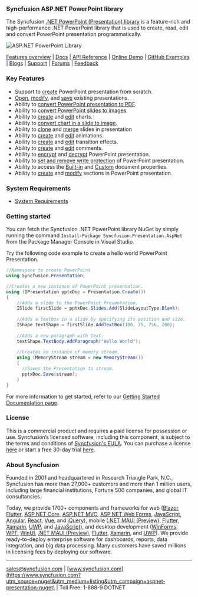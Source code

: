 ﻿### Syncfusion ASP.NET PowerPoint library
The Syncfusion [.NET PowerPoint (Presentation) library](https://www.syncfusion.com/powerpoint-framework/net?utm_source=nuget&utm_medium=listing&utm_campaign=WinForms-presentation-nuget) is a feature-rich and high-performance .NET PowerPoint library that is used to create, read, edit and convert PowerPoint presentation programmatically. 

![ASP.NET PowerPoint Library](https://cdn.syncfusion.com/nuget-readme/fileformats/net-powerpoint-library.png)

[Features overview](https://www.syncfusion.com/powerpoint-framework/net/powerpoint-library?utm_source=nuget&utm_medium=listing&utm_campaign=aspnet-presentation-nuget) | [Docs](https://help.syncfusion.com/file-formats/presentation/overview?utm_source=nuget&utm_medium=listing&utm_campaign=aspnet-presentation-nuget) | [API Reference](https://help.syncfusion.com/cr/file-formats/Syncfusion.Presentation.html?utm_source=nuget&utm_medium=listing&utm_campaign=aspnet-presentation-nuget) | [Online Demo](https://ej2.syncfusion.com/aspnetmvc/Presentation/Default?utm_source=nuget&utm_medium=listing&utm_campaign=aspnet-presentation-nuget#/material) | [GitHub Examples](https://github.com/syncfusion/aspnet-mvc-ej1-demos/tree/master/Controllers/Presentation?utm_source=nuget&utm_medium=listing&utm_campaign=aspnet-presentation-nuget) | [Blogs](https://www.syncfusion.com/blogs/?utm_source=nuget&utm_medium=listing&utm_campaign=aspnet-presentation-nuget&s=presentation) | [Support](https://support.syncfusion.com/create?utm_source=nuget&utm_medium=listing&utm_campaign=aspnet-presentation-nuget) | [Forums](https://www.syncfusion.com/forums?utm_source=nuget&utm_medium=listing&utm_campaign=aspnet-presentation-nuget) | [Feedback](https://www.syncfusion.com/feedback/wpf?utm_source=nuget&utm_medium=listing&utm_campaign=aspnet-presentation-nuget)

### Key Features

* Support to [create](https://help.syncfusion.com/file-formats/presentation/getting-started?utm_source=nuget&utm_medium=listing&utm_campaign=aspnet-presentation-nuget#creating-a-simple-powerpoint-presentation-with-basic-elements-from-scratch) PowerPoint presentation from scratch.
* [Open](https://help.syncfusion.com/file-formats/presentation/loading-and-saving-the-presentation?utm_source=nuget&utm_medium=listing&utm_campaign=aspnet-presentation-nuget#opening-an-existing-presentation-from-file-system), [modify](https://help.syncfusion.com/file-formats/presentation/working-with-powerpoint-presentation?utm_source=nuget&utm_medium=listing&utm_campaign=aspnet-presentation-nuget), and [save](https://help.syncfusion.com/file-formats/presentation/loading-and-saving-the-presentation?utm_source=nuget&utm_medium=listing&utm_campaign=aspnet-presentation-nuget#saving-a-powerpoint-presentation-to-file-system) existing presentations.
* Ability to [convert PowerPoint presentation to PDF](https://help.syncfusion.com/file-formats/presentation/presentation-to-pdf?utm_source=nuget&utm_medium=listing&utm_campaign=aspnet-presentation-nuget).
* Ability to [convert PowerPoint slides to images](https://help.syncfusion.com/file-formats/presentation/presentation-to-image?utm_source=nuget&utm_medium=listing&utm_campaign=aspnet-presentation-nuget).
* Ability to [create](https://help.syncfusion.com/file-formats/presentation/working-with-charts?utm_source=nuget&utm_medium=listing&utm_campaign=aspnet-presentation-nuget#creating-a-chartfrom-scratch) and [edit](https://help.syncfusion.com/file-formats/presentation/working-with-charts?utm_source=nuget&utm_medium=listing&utm_campaign=aspnet-presentation-nuget#editing-the-chart-data) charts.
* Ability to [convert chart in a slide to image](https://help.syncfusion.com/file-formats/presentation/working-with-charts?utm_source=nuget&utm_medium=listing&utm_campaign=aspnet-presentation-nuget#chart-to-image-conversion).
* Ability to [clone](https://help.syncfusion.com/file-formats/presentation/working-with-slide?utm_source=nuget&utm_medium=listing&utm_campaign=aspnet-presentation-nuget#cloning-slide) and [merge](https://help.syncfusion.com/file-formats/presentation/working-with-slide?utm_source=nuget&utm_medium=listing&utm_campaign=aspnet-presentation-nuget#merging-slide) slides in presentation
* Ability to [create](https://help.syncfusion.com/file-formats/presentation/working-with-animation?utm_source=nuget&utm_medium=listing&utm_campaign=aspnet-presentation-nuget) and [edit](https://help.syncfusion.com/file-formats/presentation/working-with-animation?utm_source=nuget&utm_medium=listing&utm_campaign=aspnet-presentation-nuget#edit-existing-animation-effect) animations.
* Ability to [create](https://help.syncfusion.com/file-formats/presentation/create-edit-slide-transitions-in-powerpoint-presentation-slides-cs-vb-net?utm_source=nuget&utm_medium=listing&utm_campaign=aspnet-presentation-nuget#set-a-transition-effect-to-a-powerpoint-slide) and [edit](https://help.syncfusion.com/file-formats/presentation/create-edit-slide-transitions-in-powerpoint-presentation-slides-cs-vb-net?utm_source=nuget&utm_medium=listing&utm_campaign=aspnet-presentation-nuget#modify-a-transition-effect-applied-to-a-powerpoint-slide) transition effects.
* Ability to [create](https://help.syncfusion.com/file-formats/presentation/comments?utm_source=nuget&utm_medium=listing&utm_campaign=aspnet-presentation-nuget#adding-a-comment) and [edit](https://help.syncfusion.com/file-formats/presentation/comments?utm_source=nuget&utm_medium=listing&utm_campaign=aspnet-presentation-nuget#modifying-the-comment) comments.
* Ability to [encrypt](https://help.syncfusion.com/file-formats/presentation/security?utm_source=nuget&utm_medium=listing&utm_campaign=aspnet-presentation-nuget#encrypting-with-password) and [decrypt](https://help.syncfusion.com/file-formats/presentation/security?utm_source=nuget&utm_medium=listing&utm_campaign=aspnet-presentation-nuget#decrypting-the-powerpoint-presentation) PowerPoint presentation.
* Ability to [set and remove write protection](https://help.syncfusion.com/file-formats/presentation/security?utm_source=nuget&utm_medium=listing&utm_campaign=aspnet-presentation-nuget#write-protection) of PowerPoint presentation.
* Ability to access the [Built-in](https://help.syncfusion.com/file-formats/presentation/working-with-powerpoint-presentation?utm_source=nuget&utm_medium=listing&utm_campaign=aspnet-presentation-nuget#working-with-powerpoint-presentation-properties) and [Custom](https://help.syncfusion.com/file-formats/presentation/working-with-powerpoint-presentation?utm_source=nuget&utm_medium=listing&utm_campaign=aspnet-presentation-nuget#custom-document-properties) document properties.
* Ability to [create](https://help.syncfusion.com/file-formats/presentation/working-with-sections?utm_source=nuget&utm_medium=listing&utm_campaign=aspnet-presentation-nuget#creating-a-section) and [modify](https://help.syncfusion.com/file-formats/presentation/working-with-sections?utm_source=nuget&utm_medium=listing&utm_campaign=aspnet-presentation-nuget) sections in PowerPoint presentation.

### System Requirements
* [System Requirements](https://help.syncfusion.com/file-formats/installation-and-upgrade/system-requirements?utm_source=nuget&utm_medium=listing&utm_campaign=aspnet-presentation-nuget)

### Getting started
You can fetch the Syncfusion .NET PowerPoint library NuGet by simply running the command `Install-Package Syncfusion.Presentation.AspNet` from the Package Manager Console in Visual Studio.

Try the following code example to create a hello world PowerPoint Presentation.

```csharp
//Namespace to create PowerPoint
using Syncfusion.Presentation;

//Creates a new instance of PowerPoint presentation.
using (IPresentation pptxDoc = Presentation.Create())
{
	//Adds a slide to the PowerPoint Presentation.
	ISlide firstSlide = pptxDoc.Slides.Add(SlideLayoutType.Blank);
	
	//Adds a textbox in a slide by specifying its position and size.
	IShape textShape = firstSlide.AddTextBox(100, 75, 756, 200);
	
	//Adds a new paragraph with text.
	textShape.TextBody.AddParagraph("Hello World");
	
	//Creates an instance of memory stream.
	using (MemoryStream stream = new MemoryStream())
	{
	  //Saves the Presentation to stream.
	  pptxDoc.Save(stream);
	}
}
```

For more information to get started, refer to our [Getting Started Documentation page](https://help.syncfusion.com/file-formats/presentation/create-read-edit-powerpoint-files-in-asp-net-web-forms?utm_source=nuget&utm_medium=listing&utm_campaign=aspnet-presentationtopdfconverter-nuget).

### License
This is a commercial product and requires a paid license for possession or use. Syncfusion’s licensed software, including this component, is subject to the terms and conditions of [Syncfusion's EULA](https://www.syncfusion.com/eula/es/?utm_source=nuget&utm_medium=listing&utm_campaign=aspnet-presentation-nuget). You can purchase a license [here](https://www.syncfusion.com/sales/products?utm_source=nuget&utm_medium=listing&utm_campaign=aspnet-presentation-nuget) or start a free 30-day trial [here](https://www.syncfusion.com/account/manage-trials/start-trials?utm_source=nuget&utm_medium=listing&utm_campaign=aspnet-presentation-nuget).

### About Syncfusion
Founded in 2001 and headquartered in Research Triangle Park, N.C., Syncfusion has more than 27,000+ customers and more than 1 million users, including large financial institutions, Fortune 500 companies, and global IT consultancies.

Today, we provide 1700+ components and frameworks for web ([Blazor](https://www.syncfusion.com/blazor-components?utm_source=nuget&utm_medium=listing&utm_campaign=aspnet-presentation-nuget), [Flutter](https://www.syncfusion.com/flutter-widgets?utm_source=nuget&utm_medium=listing&utm_campaign=aspnet-presentation-nuget), [ASP.NET Core](https://www.syncfusion.com/aspnet-core-ui-controls?utm_source=nuget&utm_medium=listing&utm_campaign=aspnet-presentation-nuget), [ASP.NET MVC](https://www.syncfusion.com/aspnet-mvc-ui-controls?utm_source=nuget&utm_medium=listing&utm_campaign=aspnet-presentation-nuget), [ASP.NET Web Forms](https://www.syncfusion.com/jquery/aspnet-web-forms-ui-controls?utm_source=nuget&utm_medium=listing&utm_campaign=aspnet-presentation-nuget), [JavaScript](https://www.syncfusion.com/javascript-ui-controls?utm_source=nuget&utm_medium=listing&utm_campaign=aspnet-presentation-nuget), [Angular](https://www.syncfusion.com/angular-ui-components?utm_source=nuget&utm_medium=listing&utm_campaign=aspnet-presentation-nuget), [React](https://www.syncfusion.com/react-ui-components?utm_source=nuget&utm_medium=listing&utm_campaign=aspnet-presentation-nuget), [Vue](https://www.syncfusion.com/vue-ui-components?utm_source=nuget&utm_medium=listing&utm_campaign=aspnet-presentation-nuget), and [jQuery](https://www.syncfusion.com/jquery-ui-widgets?utm_source=nuget&utm_medium=listing&utm_campaign=aspnet-presentation-nuget)), mobile ([.NET MAUI (Preview)](https://www.syncfusion.com/maui-controls?utm_source=nuget&utm_medium=listing&utm_campaign=aspnet-presentation-nuget), [Flutter](https://www.syncfusion.com/flutter-widgets?utm_source=nuget&utm_medium=listing&utm_campaign=aspnet-presentation-nuget), [Xamarin](https://www.syncfusion.com/xamarin-ui-controls?utm_source=nuget&utm_medium=listing&utm_campaign=aspnet-presentation-nuget), [UWP](https://www.syncfusion.com/uwp-ui-controls?utm_source=nuget&utm_medium=listing&utm_campaign=aspnet-presentation-nuget), and [JavaScript](https://www.syncfusion.com/javascript-ui-controls?utm_source=nuget&utm_medium=listing&utm_campaign=aspnet-presentation-nuget)), and desktop development ([WinForms](https://www.syncfusion.com/WinForms-ui-controls?utm_source=nuget&utm_medium=listing&utm_campaign=aspnet-presentation-nuget), [WPF](https://www.syncfusion.com/Wpf-controls?utm_source=nuget&utm_medium=listing&utm_campaign=aspnet-presentation-nuget), [WinUI](https://www.syncfusion.com/winui-controls?utm_source=nuget&utm_medium=listing&utm_campaign=aspnet-presentation-nuget), [.NET MAUI (Preview)](https://www.syncfusion.com/maui-controls?utm_source=nuget&utm_medium=listing&utm_campaign=aspnet-presentation-nuget), [Flutter](https://www.syncfusion.com/flutter-widgets?utm_source=nuget&utm_medium=listing&utm_campaign=aspnet-presentation-nuget), [Xamarin](https://www.syncfusion.com/xamarin-ui-controls?utm_source=nuget&utm_medium=listing&utm_campaign=aspnet-presentation-nuget), and [UWP](https://www.syncfusion.com/uwp-ui-controls?utm_source=nuget&utm_medium=listing&utm_campaign=aspnet-presentation-nuget)). We provide ready-to-deploy enterprise software for dashboards, reports, data integration, and big data processing. Many customers have saved millions in licensing fees by deploying our software.
___

[sales@syncfusion.com](mailto:sales@syncfusion.com?Subject=Syncfusion%20aspnet%20Presentation%20-%20NuGet) | [www.syncfusion.com](https://www.syncfusion.com?utm_source=nuget&utm_medium=listing&utm_campaign=aspnet-presentation-nuget) | Toll Free: 1-888-9 DOTNET